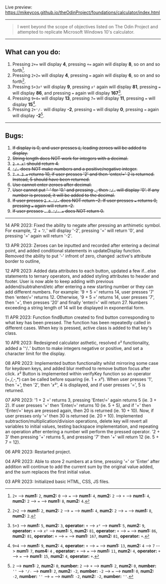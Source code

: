 Live preview: <https://mikeycos.github.io/theOdinProject/foundations/calculator/index.html>

---
> I went beyond the scope of objectives listed on The Odin Project and attempted to replicate Microsoft Windows 10's calculator.
---
## What can you do:
1. Pressing `2+=` will display **4**, pressing `+=` again will display **8**, so on and so forth[^1].  
2. Pressing `2+2=` will display **4**, pressing `=` again will display **6**, so on and so forth[^2].  
3. Pressing `5+3𝑥²` will display **9**, pressing `𝑥²` again will display **81**, pressing `=` will display **86**, and pressing `=` again will display **167**[^3].  
4. Pressing `9+4=` will display **13**, pressing `7=` will display **11**, pressing `=` will display **15**[^4].  
5. Pressing `2+⁺∕₋`  will display **-2**, pressing `=` will display **0**, pressing `=` again will display **-2**[^5].  

[^1]: `2+` --> **num1:** `2`, **num2:** `0` --> `=` --> **num1:** `4`, **num2:** `2` --> `+` --> **num1:** `4`, **num2:** `2` --> `=` --> **num1:** `8`, **num2:** `4`.  
[^2]: `2+2` --> **num1:** `2`, **num2:** `2` --> `=` --> **num1:** `4`, **num2:** `2` --> `=` --> **num1:** `8`, **num2:** `2`.  
[^3]: `5+3` --> **num1:** `5`, **num2:** `3`, **operator:** `+` --> `𝑥²` --> **num1:** `5`, **num2:** `9`, **operator:** `+` --> `𝑥²` --> **num1:** `5`, **num2:** `81`, **operator:** `+` --> `=` --> **num1:** `86`, **num2:** `81`, **operator:** `+` --> `=` --> **num1:** `167`, **num2:** `81`, **operator:** `+`.  
[^4]: `9+4` --> **num1:** `9`, **num2:** `4`, **operator:** `+` --> `=` --> **num1:** `13`, **num2:** `4` --> `7` --> **num1:** `7`, **num4:** `4` , **operator:** `+` --> `=` --> **num1:** `11`, **num2:** `4`, **operator:** `+` --> `=` --> **num1:** `15`, **num2:** `4`, **operator:** `+`.  
[^5]: `2` --> **num1:** `2`, **num2:** `0`, **number:** `2` --> `+` --> **num1:** `2`, **num2:** `0`, **number:** `''` --> `⁺∕₋` --> **num1:** `2`, **num2:** `-2`, **number:** `-2` --> `=` --> **num1:** `0`, **num2:** `-2`, **number:** `''` --> `=` --> **num1:** `-2`, **num2:** `-2`, **number:** `''`.
---
## Bugs:  
1. ~~If display is 0, and user presses `0`, leading zeroes will be added to display.~~  
2. ~~String length does NOT work for integers with a decimal.~~  
3. ~~`2 + 𝑥²` should return 4.~~  
4. ~~`⁺/₋` does NOT make numbers and a positive/negative integer.~~  
5. ~~`7 + 3 =` returns 10, if user presses '2' and then 'enter/=' 2 is returned. Instead, 5 should have been returned.~~  
6. ~~Use cannot enter zeroes after decimal.~~  
7. ~~User cannot put '-' for '0.' and pressing `.`, then `⁺∕₋` will display '0'. If any number is pressed, it will be added to the decimal.~~  
8. ~~If user presses `2 + ⁺∕₋` does NOT return -2. If user presses `=` returns 0, pressing `=` again will return -2.~~  
9. ~~If user presses `. 0 ⁺∕₋ =` does NOT return 0.~~  
---
14 APR 2023: Fixed the ability to negate after pressing an arthimetic symbol. For example, '2 + ⁺∕₋' will display '-2', pressing '=' will return '0', and pressing '=' again will return '-2'.  

13 APR 2023: Zeroes can be inputted and recorded after entering a decimal point, and added conditional statements in updateDisplay function. Removed the ability to put '-' infront of zero, changed :active's attribute border to outline,   

12 APR 2023: Added data attributes to each button, updated a few if...else statements to ternary operators, and added styling attributes to header and footer. User is now able to keep adding with previous addend/subtrahend/etc after entering a new starting number or they can add different numbers. For example: '9 + 5 =' returns 14, user presses '7' then 'enter/=' returns 12. Otherwise, '9 + 5 =' returns 14, user presses '7', then '+', then presses '20' and finally 'enter/=' will return 27. Numbers exceeding a string length of 14 will be displayed in exponential form.  

11 APR 2023: Function findButton created to find button corresponding to what key has been pressed. The function has been repeatedly called in different cases. When key is pressed, active class is added to that key's class.  

10 APR 2023: Redesigned calculator asthetic, resolved 𝑥² functionality, added a '⁺/₋' button to make integers negative or positive, and set a character limit for the display.  
  
08 APR 2023: Implemented button functionality whilst mirroring some case for keydown keys, and added blur method to remove button focus after click. 𝑥² Button is implemented within verifyKey function so an operator (+,/,-,*) can be called before squaring (ie. 1 + 𝑥²). When user presses '1', then '+', then '2', then '𝑥²', 4 is displayed, and if user presses '=', 5 is returned.
  
07 APR 2023: '1 + 2 =' returns 3, pressing 'Enter/=' again returns 5 (ie. 3 + 2). If user presses '+' then 'Enter/=' returns 10 (ie. 5 + 5), and if '+' then 'Enter/=' keys are pressed again, then 20 is returned (ie. 10 + 10). Now, if user presses only '=' then 30 is returned (ie. 20 + 10). Implemented subtraction/multiplication/division operations, delete key will revert all variables to initial values, testing backspace implementation, and repeating an operation after entering a number will perform the pressed operator. '2 + 3' then pressing '+' returns 5, and pressing '7' then '+' will return 12 (ie. 5 + 7 = 12).
  
06 APR 2023: Restarted project.
  
04 APR 2023: Able to store 2 numbers at a time, pressing '=' or 'Enter' after addition will continue to add the current sum by the original value added, and the sum replaces the first initial value.
  
03 APR 2023: Initialized basic HTML, CSS, JS files.  